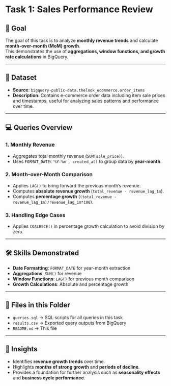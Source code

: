 # Task 1: Sales Performance Review

## 📌 Goal
The goal of this task is to analyze **monthly revenue trends** and calculate **month-over-month (MoM) growth**.  
This demonstrates the use of **aggregations, window functions, and growth rate calculations** in BigQuery.

---

## 📂 Dataset
- **Source**: `bigquery-public-data.thelook_ecommerce.order_items`
- **Description**: Contains e-commerce order data including item sale prices and timestamps, useful for analyzing sales patterns and performance over time.

---

## 💻 Queries Overview

### 1. Monthly Revenue
- Aggregates total monthly revenue (`SUM(sale_price)`).
- Uses `FORMAT_DATE('%Y-%m', created_at)` to group data by **year-month**.

### 2. Month-over-Month Comparison
- Applies `LAG()` to bring forward the previous month’s revenue.
- Computes **absolute revenue growth** (`total_revenue - revenue_lag_1m`).
- Computes **percentage growth** (`(total_revenue - revenue_lag_1m)/revenue_lag_1m*100`).

### 3. Handling Edge Cases
- Applies `COALESCE()` in percentage growth calculation to avoid division by zero. 

---

## 🛠 Skills Demonstrated
- **Date Formatting**: `FORMAT_DATE` for year-month extraction
- **Aggregations**: `SUM()` for revenue
- **Window Functions**: `LAG()` for previous month comparison
- **Growth Calculations**: Absolute and percentage growth

---

## 📄 Files in this Folder
- `queries.sql` → SQL scripts for all queries in this task  
- `results.csv` → Exported query outputs from BigQuery  
- `README.md` → This file  

---

## 🔗 Insights
- Identifies **revenue growth trends** over time.  
- Highlights **months of strong growth** and **periods of decline**.  
- Provides a foundation for further analysis such as **seasonality effects** and **business cycle performance**.
